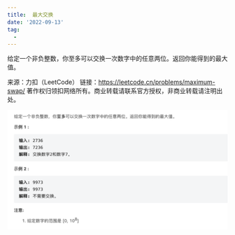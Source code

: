 ```yaml
---
title:  最大交换
date: '2022-09-13'
tag:
  - 
---
```

给定一个非负整数，你至多可以交换一次数字中的任意两位。返回你能得到的最大值。

来源：力扣（LeetCode）
链接：<https://leetcode.cn/problems/maximum-swap/>
著作权归领扣网络所有。商业转载请联系官方授权，非商业转载请注明出处。

![alt](./image/example.png)
